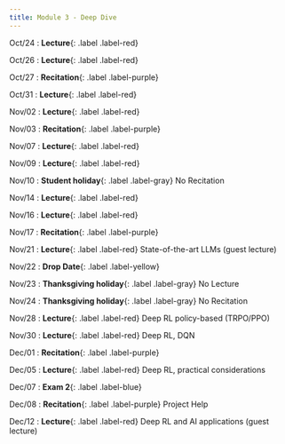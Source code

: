 ```yaml
---
title: Module 3 - Deep Dive
---
```


Oct/24
: **Lecture**{: .label .label-red}

Oct/26
: **Lecture**{: .label .label-red}

Oct/27
: **Recitation**{: .label .label-purple}

Oct/31
: **Lecture**{: .label .label-red}

Nov/02
: **Lecture**{: .label .label-red}

Nov/03 
: **Recitation**{: .label .label-purple}

Nov/07
: **Lecture**{: .label .label-red}

Nov/09
: **Lecture**{: .label .label-red}

Nov/10
: **Student holiday**{: .label .label-gray} No Recitation

Nov/14
: **Lecture**{: .label .label-red}

Nov/16
: **Lecture**{: .label .label-red}

Nov/17
: **Recitation**{: .label .label-purple}

Nov/21
: **Lecture**{: .label .label-red} State-of-the-art LLMs (guest lecture)

Nov/22
: **Drop Date**{: .label .label-yellow}

Nov/23
: **Thanksgiving holiday**{: .label .label-gray} No Lecture

Nov/24
: **Thanksgiving holiday**{: .label .label-gray} No Recitation

Nov/28
: **Lecture**{: .label .label-red} Deep RL policy-based (TRPO/PPO)

Nov/30
: **Lecture**{: .label .label-red} Deep RL, DQN

Dec/01
: **Recitation**{: .label .label-purple}

Dec/05
: **Lecture**{: .label .label-red} Deep RL, practical considerations

Dec/07
: **Exam 2**{: .label .label-blue}

Dec/08
: **Recitation**{: .label .label-purple} Project Help

Dec/12
: **Lecture**{: .label .label-red} Deep RL and AI applications (guest lecture)
